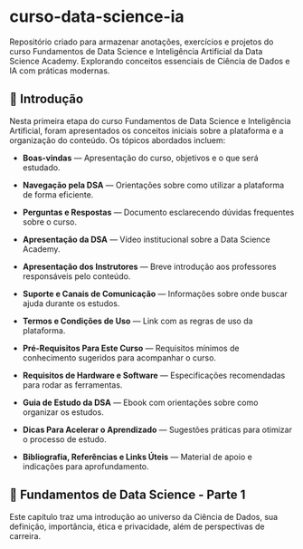 # curso-data-science-ia
Repositório criado para armazenar anotações, exercícios e projetos do curso Fundamentos de Data Science e Inteligência Artificial da Data Science Academy. Explorando conceitos essenciais de Ciência de Dados e IA com práticas modernas.

## 📌 Introdução
Nesta primeira etapa do curso Fundamentos de Data Science e Inteligência Artificial, foram apresentados os conceitos iniciais sobre a plataforma e a organização do conteúdo. Os tópicos abordados incluem:

* **Boas-vindas** — Apresentação do curso, objetivos e o que será estudado.

* **Navegação pela DSA** — Orientações sobre como utilizar a plataforma de forma eficiente.

* **Perguntas e Respostas** — Documento esclarecendo dúvidas frequentes sobre o curso.

* **Apresentação da DSA** — Vídeo institucional sobre a Data Science Academy.

* **Apresentação dos Instrutores** — Breve introdução aos professores responsáveis pelo conteúdo.

* **Suporte e Canais de Comunicação** — Informações sobre onde buscar ajuda durante os estudos.

* **Termos e Condições de Uso** — Link com as regras de uso da plataforma.

* **Pré-Requisitos Para Este Curso** — Requisitos mínimos de conhecimento sugeridos para acompanhar o curso.

* **Requisitos de Hardware e Software** — Especificações recomendadas para rodar as ferramentas.

* **Guia de Estudo da DSA** — Ebook com orientações sobre como organizar os estudos.

* **Dicas Para Acelerar o Aprendizado** — Sugestões práticas para otimizar o processo de estudo.

* **Bibliografia, Referências e Links Úteis** — Material de apoio e indicações para aprofundamento.

## 📌 Fundamentos de Data Science - Parte 1

Este  capítulo  traz  uma  introdução  ao  universo  da  Ciência  de  Dados,  sua definição, importância, ética e privacidade, além de perspectivas de carreira.
